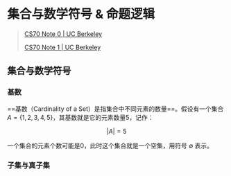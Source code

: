 # 集合与数学符号 & 命题逻辑
>[CS70 Note 0 | UC Berkeley](https://www.eecs70.org/assets/pdf/notes/n0.pdf)
>
>[CS70 Note 1 | UC Berkeley](https://www.eecs70.org/assets/pdf/notes/n1.pdf)

## 集合与数学符号

### 基数

==基数（Cardinality of a Set）是指集合中不同元素的数量==。假设有一个集合$A = {\{1, 2, 3, 4, 5\}}$，其基数就是它的元素数量$5$，记作：

$$
|A| = 5
$$

一个集合的元素个数可能是$0$，此时这个集合就是一个空集，用符号 $\emptyset$ 表示。

### 子集与真子集
